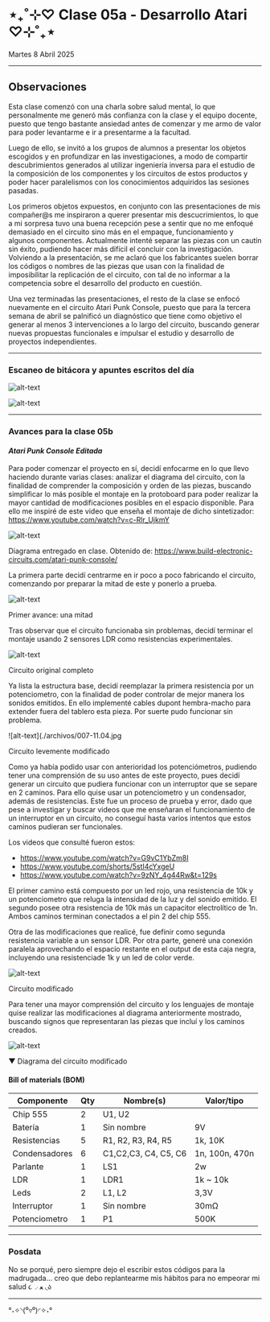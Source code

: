 # ⋆₊˚⊹♡ Clase 05a - Desarrollo Atari ♡⊹˚₊⋆

Martes 8 Abril 2025

***

## Observaciones

Esta clase comenzó con una charla sobre salud mental, lo que personalmente me generó más confianza con la clase y el equipo docente, puesto que tengo bastante ansiedad antes de comenzar y me armo de valor para poder levantarme e ir a presentarme a la facultad.

Luego de ello, se invitó a los grupos de alumnos a presentar los objetos escogidos y en profundizar en las investigaciones, a modo de compartir descubrimientos generados al utilizar ingeniería inversa para el estudio de la composición de los componentes y los circuitos de estos productos y poder hacer paralelismos con los conocimientos adquiridos las sesiones pasadas.

Los primeros objetos expuestos, en conjunto con las presentaciones de mis compañer@s me inspiraron a querer presentar mis descucrimientos, lo que a mi sorpresa tuvo una buena recepción pese a sentir que no me enfoqué demasiado en el circuito sino más en el empaque, funcionamiento y algunos componentes. Actualmente intenté separar las piezas con un cautín sin éxito, pudiendo hacer más difícil el concluir con la investigación. Volviendo a la presentación, se me aclaró que los fabricantes suelen borrar los códigos o nombres de las piezas que usan con la finalidad de imposibilitar la replicación de el circuito, con tal de no informar a la competencia sobre el desarrollo del producto en cuestión.

Una vez terminadas las presentaciones, el resto de la clase se enfocó nuevamente en el circuito Atari Punk Console, puesto que para la tercera semana de abril se palnificó un diagnóstico que tiene como objetivo el generar al menos 3 intervenciones a lo largo del circuito, buscando generar nuevas propuestas funcionales e impulsar el estudio y desarrollo de proyectos independientes.

***

### Escaneo de bitácora y apuntes escritos del día

![alt-text](./archivos/001-11.04.jpg)

![alt-text](./archivos/002-11.04.jpg)

***

### Avances para la clase 05b

#### _Atari Punk Console Editada_

Para poder comenzar el proyecto en sí, decidí enfocarme en lo que llevo haciendo durante varias clases: analizar el diagrama del circuito, con la finalidad de comprender la composición y orden de las piezas, buscando simplificar lo más posible el montaje en la protoboard para poder realizar la mayor cantidad de modificaciones posibles en el espacio disponible. Para ello me inspiré de este video que enseña el montaje de dicho sintetizador: <https://www.youtube.com/watch?v=c-Rlr_UjkmY>

![alt-text](./archivos/003-11.04.png)

Diagrama entregado en clase. Obtenido de: <https://www.build-electronic-circuits.com/atari-punk-console/>

La primera parte decidí centrarme en ir poco a poco fabricando el circuito, comenzando por preparar la mitad de este y ponerlo a prueba.

![alt-text](./archivos/005-11.04.jpg)

Primer avance: una mitad

Tras observar que el circuito funcionaba sin problemas, decidí terminar el montaje usando 2 sensores LDR como resistencias experimentales.

![alt-text](./archivos/006-11.04.jpg)

Circuito original completo

Ya lista la estructura base, decidí reemplazar la primera resistencia por un potenciometro, con la finalidad de poder controlar de mejor manera los sonidos emitidos. En ello implementé cables dupont hembra-macho para extender fuera del tablero esta pieza. Por suerte pudo funcionar sin problema.

![alt-text](./archivos/007-11.04.jpg

Circuito levemente modificado

Como ya había podido usar con anterioridad los potenciómetros, pudiendo tener una comprensión de su uso antes de este proyecto, pues decidí generar un circuito que pudiera funcionar con un interruptor que se separe en 2 caminos. Para ello quise usar un potenciometro y un condensador, además de resistencias. Este fue un proceso de prueba y error, dado que pese a investigar y buscar videos que me enseñaran el funcionamiento de un interruptor en un circuito, no conseguí hasta varios intentos que estos caminos pudieran ser funcionales.

Los videos que consulté fueron estos:

- <https://www.youtube.com/watch?v=G9vC1YbZm8I>
- <https://www.youtube.com/shorts/5stI4cYxgeU>
- <https://www.youtube.com/watch?v=9zNY_4g44Rw&t=129s>

El primer camino está compuesto por un led rojo, una resistencia de 10k y un potenciometro que reluga la intensidad de la luz y del sonido emitido.
El segundo posee otra resistencia de 10k más un capacitor electrolítico de 1n. Ambos caminos terminan conectados a el pin 2 del chip 555.

Otra de las modificaciones que realicé, fue definir como segunda resistencia variable a un sensor LDR.
Por otra parte, generé una conexión paralela aprovechando el espacio restante en el output de esta caja negra, incluyendo una resistenciade 1k y un led de color verde.

![alt-text](./archivos/008-11.04.jpg)

Circuito modificado

Para tener una mayor comprensión del circuito y los lenguajes de montaje quise realizar las modificaciones al diagrama anteriormente mostrado, buscando signos que representaran las piezas que incluí y los caminos creados.

![alt-text](./archivos/004-11.04.png)

▼ Diagrama del circuito modificado

#### Bill of materials (BOM)

| Componente       | Qty | Nombre(s) | Valor/tipo |
|-----------------------|---------|------------|----------------|
| Chip 555              | 2       | U1, U2     |                |
| Batería               | 1       | Sin nombre |       9V       |
| Resistencias          | 5       | R1, R2, R3, R4, R5     | 1k, 10K  |
| Condensadores         | 6       | C1,C2,C3, C4, C5, C6   | 1n, 100n, 470n |
| Parlante              | 1       |  LS1       |      2w        |
| LDR                   | 1       |  LDR1      |   1k ~ 10k     |
| Leds                  | 2       |  L1, L2    |   3,3V    |
| Interruptor           | 1       |  Sin nombre    |    30mΩ    |
| Potenciometro         | 1       |    P1      |    500K    |

***

### Posdata

No se porqué, pero siempre dejo el escribir estos códigos para la madrugada... creo que debo replantearme mis hábitos para no empeorar mi salud ૮◞ ﻌ ◟ა

***

°˖✧◝(⁰▿⁰)◜✧˖°
